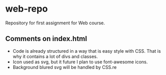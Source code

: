 # web-repo
Repository for first assignment for Web course.


## Comments on index.html

- Code is already structured in a way that is easy style with CSS. That is why it contains a lot of divs and classes.
- Icon used as svg, but it future I plan to use font-awesome icons.
- Background blured svg will be handled by CSS.re